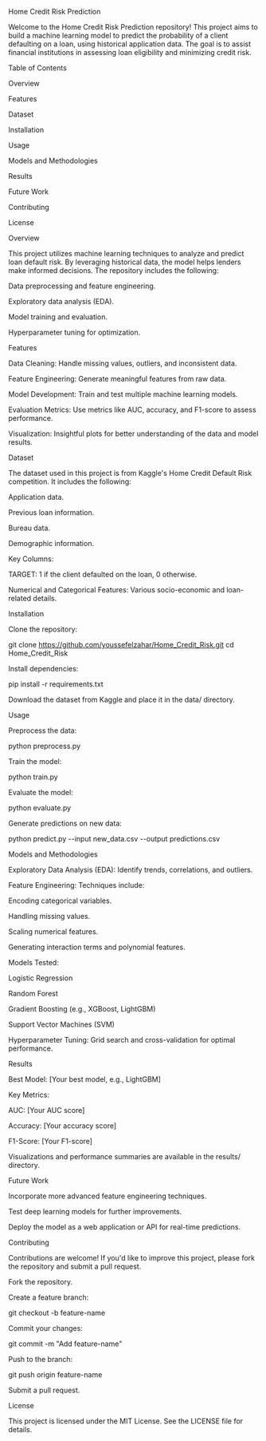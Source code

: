 Home Credit Risk Prediction

Welcome to the Home Credit Risk Prediction repository! This project aims to build a machine learning model to predict the probability of a client defaulting on a loan, using historical application data. The goal is to assist financial institutions in assessing loan eligibility and minimizing credit risk.

Table of Contents

Overview

Features

Dataset

Installation

Usage

Models and Methodologies

Results

Future Work

Contributing

License

Overview

This project utilizes machine learning techniques to analyze and predict loan default risk. By leveraging historical data, the model helps lenders make informed decisions. The repository includes the following:

Data preprocessing and feature engineering.

Exploratory data analysis (EDA).

Model training and evaluation.

Hyperparameter tuning for optimization.

Features

Data Cleaning: Handle missing values, outliers, and inconsistent data.

Feature Engineering: Generate meaningful features from raw data.

Model Development: Train and test multiple machine learning models.

Evaluation Metrics: Use metrics like AUC, accuracy, and F1-score to assess performance.

Visualization: Insightful plots for better understanding of the data and model results.

Dataset

The dataset used in this project is from Kaggle's Home Credit Default Risk competition. It includes the following:

Application data.

Previous loan information.

Bureau data.

Demographic information.

Key Columns:

TARGET: 1 if the client defaulted on the loan, 0 otherwise.

Numerical and Categorical Features: Various socio-economic and loan-related details.

Installation

Clone the repository:

git clone https://github.com/youssefelzahar/Home_Credit_Risk.git
cd Home_Credit_Risk

Install dependencies:

pip install -r requirements.txt

Download the dataset from Kaggle and place it in the data/ directory.

Usage

Preprocess the data:

python preprocess.py

Train the model:

python train.py

Evaluate the model:

python evaluate.py

Generate predictions on new data:

python predict.py --input new_data.csv --output predictions.csv

Models and Methodologies

Exploratory Data Analysis (EDA): Identify trends, correlations, and outliers.

Feature Engineering: Techniques include:

Encoding categorical variables.

Handling missing values.

Scaling numerical features.

Generating interaction terms and polynomial features.

Models Tested:

Logistic Regression

Random Forest

Gradient Boosting (e.g., XGBoost, LightGBM)

Support Vector Machines (SVM)

Hyperparameter Tuning: Grid search and cross-validation for optimal performance.

Results

Best Model: [Your best model, e.g., LightGBM]

Key Metrics:

AUC: [Your AUC score]

Accuracy: [Your accuracy score]

F1-Score: [Your F1-score]

Visualizations and performance summaries are available in the results/ directory.

Future Work

Incorporate more advanced feature engineering techniques.

Test deep learning models for further improvements.

Deploy the model as a web application or API for real-time predictions.

Contributing

Contributions are welcome! If you'd like to improve this project, please fork the repository and submit a pull request.

Fork the repository.

Create a feature branch:

git checkout -b feature-name

Commit your changes:

git commit -m "Add feature-name"

Push to the branch:

git push origin feature-name

Submit a pull request.

License

This project is licensed under the MIT License. See the LICENSE file for details.
